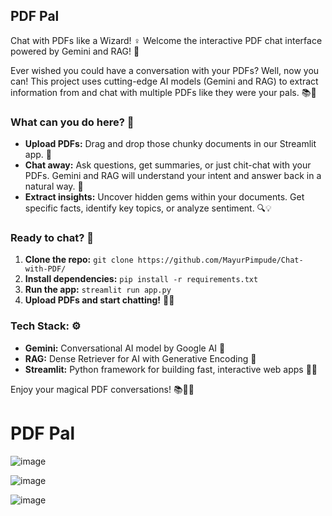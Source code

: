 ## PDF Pal

Chat with PDFs like a Wizard! ‍♀️
Welcome the interactive PDF chat interface powered by Gemini and RAG! 🚀

Ever wished you could have a conversation with your PDFs? Well, now you can! This project uses cutting-edge AI models (Gemini and RAG) to extract information from and chat with multiple PDFs like they were your pals. 📚🤖

### What can you do here? 🤔

- **Upload PDFs:** Drag and drop those chunky documents in our Streamlit app. 📂
- **Chat away:** Ask questions, get summaries, or just chit-chat with your PDFs. Gemini and RAG will understand your intent and answer back in a natural way. 💬
- **Extract insights:** Uncover hidden gems within your documents. Get specific facts, identify key topics, or analyze sentiment. 🔍💡

### Ready to chat? 🚀

1. **Clone the repo:** `git clone https://github.com/MayurPimpude/Chat-with-PDF/`
2. **Install dependencies:** `pip install -r requirements.txt`
3. **Run the app:** `streamlit run app.py`
4. **Upload PDFs and start chatting!** 📂💬

### Tech Stack: ⚙️

- **Gemini:** Conversational AI model by Google AI 🤖
- **RAG:** Dense Retriever for AI with Generative Encoding 🧠
- **Streamlit:** Python framework for building fast, interactive web apps 🐍🚀

Enjoy your magical PDF conversations! 📚💬✨

# PDF Pal

![image](https://github.com/MayurPimpude/Chat-with-PDF/assets/100997225/35ef4eb0-7420-4ffc-8673-8f282491e5e2)

![image](https://github.com/MayurPimpude/Chat-with-PDF/assets/100997225/866d9f75-86ba-487e-a557-bb1933c32edb)

![image](https://github.com/MayurPimpude/Chat-with-PDF/assets/100997225/9894ebc5-7886-4e8c-959d-418af687cede)

